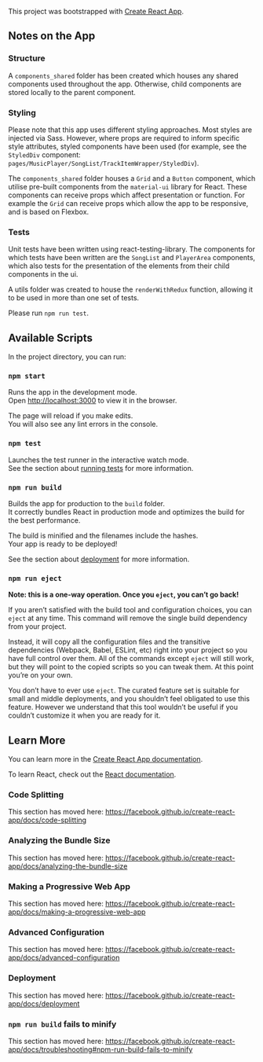 This project was bootstrapped with [Create React App](https://github.com/facebook/create-react-app).

## Notes on the App

### Structure

A `components_shared` folder has been created which houses any shared components used throughout the app. Otherwise, child components are stored locally to the parent component.

### Styling

Please note that this app uses different styling approaches. Most styles are injected via Sass. However, where props are required to inform specific style attributes, styled components have been used (for example, see the `StyledDiv` component: `pages/MusicPlayer/SongList/TrackItemWrapper/StyledDiv`).

The `components_shared` folder houses a `Grid` and a `Button` component, which utilise pre-built components from the `material-ui` library for React. These components can receive props which affect presentation or function. For example the `Grid` can receive props which allow the app to be responsive, and is based on Flexbox.

### Tests

Unit tests have been written using react-testing-library. The components for which tests have been written are the `SongList` and `PlayerArea` components, which also tests for the presentation of the elements from their child components in the ui.

A utils folder was created to house the `renderWithRedux` function, allowing it to be used in more than one set of tests.

Please run `npm run test`.

## Available Scripts

In the project directory, you can run:

### `npm start`

Runs the app in the development mode.<br>
Open [http://localhost:3000](http://localhost:3000) to view it in the browser.

The page will reload if you make edits.<br>
You will also see any lint errors in the console.

### `npm test`

Launches the test runner in the interactive watch mode.<br>
See the section about [running tests](https://facebook.github.io/create-react-app/docs/running-tests) for more information.

### `npm run build`

Builds the app for production to the `build` folder.<br>
It correctly bundles React in production mode and optimizes the build for the best performance.

The build is minified and the filenames include the hashes.<br>
Your app is ready to be deployed!

See the section about [deployment](https://facebook.github.io/create-react-app/docs/deployment) for more information.

### `npm run eject`

**Note: this is a one-way operation. Once you `eject`, you can’t go back!**

If you aren’t satisfied with the build tool and configuration choices, you can `eject` at any time. This command will remove the single build dependency from your project.

Instead, it will copy all the configuration files and the transitive dependencies (Webpack, Babel, ESLint, etc) right into your project so you have full control over them. All of the commands except `eject` will still work, but they will point to the copied scripts so you can tweak them. At this point you’re on your own.

You don’t have to ever use `eject`. The curated feature set is suitable for small and middle deployments, and you shouldn’t feel obligated to use this feature. However we understand that this tool wouldn’t be useful if you couldn’t customize it when you are ready for it.

## Learn More

You can learn more in the [Create React App documentation](https://facebook.github.io/create-react-app/docs/getting-started).

To learn React, check out the [React documentation](https://reactjs.org/).

### Code Splitting

This section has moved here: https://facebook.github.io/create-react-app/docs/code-splitting

### Analyzing the Bundle Size

This section has moved here: https://facebook.github.io/create-react-app/docs/analyzing-the-bundle-size

### Making a Progressive Web App

This section has moved here: https://facebook.github.io/create-react-app/docs/making-a-progressive-web-app

### Advanced Configuration

This section has moved here: https://facebook.github.io/create-react-app/docs/advanced-configuration

### Deployment

This section has moved here: https://facebook.github.io/create-react-app/docs/deployment

### `npm run build` fails to minify

This section has moved here: https://facebook.github.io/create-react-app/docs/troubleshooting#npm-run-build-fails-to-minify
